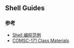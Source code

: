 ## Shell Guides

### 参考

* [Shell 编程范例](http://tinylab.org/open-shell-book/)
* [COMSC-171 Class Materials](http://slackstu.net/171/171-class-17f.xhtml)
